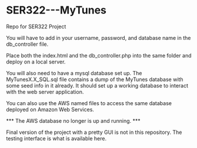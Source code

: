 # SER322---MyTunes
Repo for SER322 Project

You will have to add in your username, password, and database name in the db_controller file.

Place both the index.html and the db_controller.php into the same folder and deploy on a local server.

You will also need to have a mysql database set up.  The MyTunesX.X_SQL.sql file contains a dump of the MyTunes database with some seed info in it already.  It should set up a working database to interact with the web server application.

You can also use the AWS named files to access the same database deployed on Amazon Web Services.

*** The AWS database no longer is up and running. ***

Final version of the project with a pretty GUI is not in this repository.  The testing interface is what is available here.
